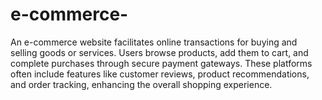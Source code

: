 # e-commerce-
An e-commerce website facilitates online transactions for buying and selling goods or services. Users browse products, add them to cart, and complete purchases through secure payment gateways. These platforms often include features like customer reviews, product recommendations, and order tracking, enhancing the overall shopping experience.
